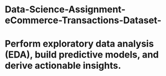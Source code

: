 # Data-Science-Assignment-eCommerce-Transactions-Dataset-

# Perform exploratory data analysis (EDA), build predictive models, and derive actionable insights. 
